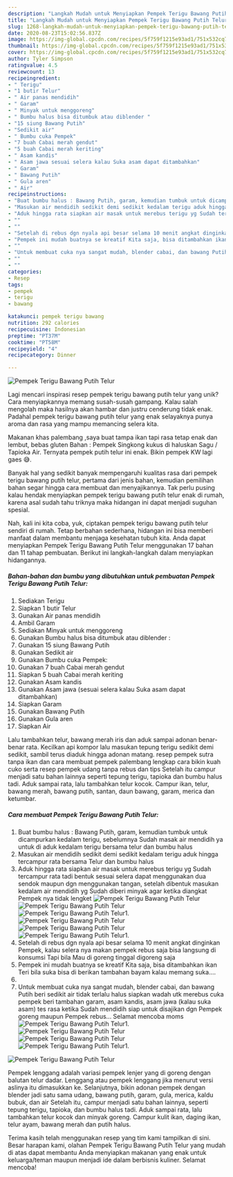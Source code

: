 ```yaml
---
description: "Langkah Mudah untuk Menyiapkan Pempek Terigu Bawang Putih Telur yang Sempurna"
title: "Langkah Mudah untuk Menyiapkan Pempek Terigu Bawang Putih Telur yang Sempurna"
slug: 1268-langkah-mudah-untuk-menyiapkan-pempek-terigu-bawang-putih-telur-yang-sempurna
date: 2020-08-23T15:02:56.837Z
image: https://img-global.cpcdn.com/recipes/5f759f1215e93ad1/751x532cq70/pempek-terigu-bawang-putih-telur-foto-resep-utama.jpg
thumbnail: https://img-global.cpcdn.com/recipes/5f759f1215e93ad1/751x532cq70/pempek-terigu-bawang-putih-telur-foto-resep-utama.jpg
cover: https://img-global.cpcdn.com/recipes/5f759f1215e93ad1/751x532cq70/pempek-terigu-bawang-putih-telur-foto-resep-utama.jpg
author: Tyler Simpson
ratingvalue: 4.5
reviewcount: 13
recipeingredient:
- " Terigu"
- "1 butir Telur"
- " Air panas mendidih"
- " Garam"
- " Minyak untuk menggoreng"
- " Bumbu halus bisa ditumbuk atau diblender "
- "15 siung Bawang Putih"
- "Sedikit air"
- " Bumbu cuka Pempek"
- "7 buah Cabai merah gendut"
- "5 buah Cabai merah keriting"
- " Asam kandis"
- " Asam jawa sesuai selera kalau Suka asam dapat ditambahkan"
- " Garam"
- " Bawang Putih"
- " Gula aren"
- " Air"
recipeinstructions:
- "Buat bumbu halus : Bawang Putih, garam, kemudian tumbuk untuk dicampurkan kedalam terigu, sebelumnya Sudah masak air mendidih ya untuk di aduk kedalam terigu bersama telur dan bumbu halus"
- "Masukan air mendidih sedikit demi sedikit kedalam terigu aduk hingga tercampur rata bersama Telur dan bumbu halus"
- "Aduk hingga rata siapkan air masak untuk merebus terigu yg Sudah tercampur rata tadi bentuk sesuai selera dapat menggunakan dua sendok maupun dgn menggunakan tangan, setelah dibentuk masukan kedalam air mendidih yg Sudah diberi minyak agar ketika diangkat Pempek nya tidak lengket"
- ""
- ""
- "Setelah di rebus dgn nyala api besar selama 10 menit angkat dinginkan Pempek, kalau selera nya makan pempek rebus saja bisa langsung di konsumsi Tapi bila Mau di goreng tinggal digoreng saja"
- "Pempek ini mudah buatnya se kreatif Kita saja, bisa ditambahkan ikan Teri bila suka bisa di berikan tambahan bayam kalau memang suka...."
- ""
- "Untuk membuat cuka nya sangat mudah, blender cabai, dan bawang Putih beri sedikit air tidak terlalu halus siapkan wadah utk merebus cuka pempek beri tambahan garam, asam kandis, asam jawa (kalau suka asam) tes rasa ketika Sudah mendidih siap untuk disajikan dgn Pempek goreng maupun Pempek rebus... Selamat mencoba moms"
- ""
- ""
categories:
- Resep
tags:
- pempek
- terigu
- bawang

katakunci: pempek terigu bawang 
nutrition: 292 calories
recipecuisine: Indonesian
preptime: "PT37M"
cooktime: "PT58M"
recipeyield: "4"
recipecategory: Dinner

---
```



![Pempek Terigu Bawang Putih Telur](https://img-global.cpcdn.com/recipes/5f759f1215e93ad1/751x532cq70/pempek-terigu-bawang-putih-telur-foto-resep-utama.jpg)

Lagi mencari inspirasi resep pempek terigu bawang putih telur yang unik? Cara menyiapkannya memang susah-susah gampang. Kalau salah mengolah maka hasilnya akan hambar dan justru cenderung tidak enak. Padahal pempek terigu bawang putih telur yang enak selayaknya punya aroma dan rasa yang mampu memancing selera kita.

Makanan khas palembang ,saya buat tampa ikan tapi rasa tetap enak dan lembut, bebas gluten Bahan : Pempek Singkong kukus di haluskan Sagu / Tapioka Air. Ternyata pempek putih telur ini enak. Bikin pempek KW lagi gaes 😅.

Banyak hal yang sedikit banyak mempengaruhi kualitas rasa dari pempek terigu bawang putih telur, pertama dari jenis bahan, kemudian pemilihan bahan segar hingga cara membuat dan menyajikannya. Tak perlu pusing kalau hendak menyiapkan pempek terigu bawang putih telur enak di rumah, karena asal sudah tahu triknya maka hidangan ini dapat menjadi suguhan spesial.


Nah, kali ini kita coba, yuk, ciptakan pempek terigu bawang putih telur sendiri di rumah. Tetap berbahan sederhana, hidangan ini bisa memberi manfaat dalam membantu menjaga kesehatan tubuh kita. Anda dapat menyiapkan Pempek Terigu Bawang Putih Telur menggunakan 17 bahan dan 11 tahap pembuatan. Berikut ini langkah-langkah dalam menyiapkan hidangannya.

<!--inarticleads1-->

##### Bahan-bahan dan bumbu yang dibutuhkan untuk pembuatan Pempek Terigu Bawang Putih Telur:

1. Sediakan  Terigu
1. Siapkan 1 butir Telur
1. Gunakan  Air panas mendidih
1. Ambil  Garam
1. Sediakan  Minyak untuk menggoreng
1. Gunakan  Bumbu halus bisa ditumbuk atau diblender :
1. Gunakan 15 siung Bawang Putih
1. Gunakan Sedikit air
1. Gunakan  Bumbu cuka Pempek:
1. Gunakan 7 buah Cabai merah gendut
1. Siapkan 5 buah Cabai merah keriting
1. Gunakan  Asam kandis
1. Gunakan  Asam jawa (sesuai selera kalau Suka asam dapat ditambahkan)
1. Siapkan  Garam
1. Gunakan  Bawang Putih
1. Gunakan  Gula aren
1. Siapkan  Air


Lalu tambahkan telur, bawang merah iris dan aduk sampai adonan benar-benar rata. Kecilkan api kompor lalu masukan tepung terigu sedikit demi sedikit, sambil terus diaduk hingga adonan matang. resep pempek sutra tanpa ikan dan cara membuat pempek palembang lengkap cara bikin kuah cuko serta resep pempek udang tanpa rebus dan tips Setelah itu campur menjadi satu bahan lainnya seperti tepung terigu, tapioka dan bumbu halus tadi. Aduk sampai rata, lalu tambahkan telur kocok. Campur ikan, telur, bawang merah, bawang putih, santan, daun bawang, garam, merica dan ketumbar. 

<!--inarticleads2-->

##### Cara membuat Pempek Terigu Bawang Putih Telur:

1. Buat bumbu halus : Bawang Putih, garam, kemudian tumbuk untuk dicampurkan kedalam terigu, sebelumnya Sudah masak air mendidih ya untuk di aduk kedalam terigu bersama telur dan bumbu halus
1. Masukan air mendidih sedikit demi sedikit kedalam terigu aduk hingga tercampur rata bersama Telur dan bumbu halus
1. Aduk hingga rata siapkan air masak untuk merebus terigu yg Sudah tercampur rata tadi bentuk sesuai selera dapat menggunakan dua sendok maupun dgn menggunakan tangan, setelah dibentuk masukan kedalam air mendidih yg Sudah diberi minyak agar ketika diangkat Pempek nya tidak lengket
<img src="//assets-global.cpcdn.com/assets/icons/button_play-2c75c40dde080a61004c1f40b05d8f140eaff45d7e9e6481dc71c63d2e7c4909.png" alt="Pempek Terigu Bawang Putih Telur"><img src="//assets-global.cpcdn.com/assets/icons/button_play-2c75c40dde080a61004c1f40b05d8f140eaff45d7e9e6481dc71c63d2e7c4909.png" alt="Pempek Terigu Bawang Putih Telur"><img src="//assets-global.cpcdn.com/assets/icons/button_play-2c75c40dde080a61004c1f40b05d8f140eaff45d7e9e6481dc71c63d2e7c4909.png" alt="Pempek Terigu Bawang Putih Telur">1. 
<img src="//assets-global.cpcdn.com/assets/icons/button_play-2c75c40dde080a61004c1f40b05d8f140eaff45d7e9e6481dc71c63d2e7c4909.png" alt="Pempek Terigu Bawang Putih Telur"><img src="//assets-global.cpcdn.com/assets/icons/button_play-2c75c40dde080a61004c1f40b05d8f140eaff45d7e9e6481dc71c63d2e7c4909.png" alt="Pempek Terigu Bawang Putih Telur"><img src="//assets-global.cpcdn.com/assets/icons/button_play-2c75c40dde080a61004c1f40b05d8f140eaff45d7e9e6481dc71c63d2e7c4909.png" alt="Pempek Terigu Bawang Putih Telur">1. 
1. Setelah di rebus dgn nyala api besar selama 10 menit angkat dinginkan Pempek, kalau selera nya makan pempek rebus saja bisa langsung di konsumsi Tapi bila Mau di goreng tinggal digoreng saja
1. Pempek ini mudah buatnya se kreatif Kita saja, bisa ditambahkan ikan Teri bila suka bisa di berikan tambahan bayam kalau memang suka....
1. 
1. Untuk membuat cuka nya sangat mudah, blender cabai, dan bawang Putih beri sedikit air tidak terlalu halus siapkan wadah utk merebus cuka pempek beri tambahan garam, asam kandis, asam jawa (kalau suka asam) tes rasa ketika Sudah mendidih siap untuk disajikan dgn Pempek goreng maupun Pempek rebus... Selamat mencoba moms
<img src="//assets-global.cpcdn.com/assets/icons/button_play-2c75c40dde080a61004c1f40b05d8f140eaff45d7e9e6481dc71c63d2e7c4909.png" alt="Pempek Terigu Bawang Putih Telur">1. 
<img src="//assets-global.cpcdn.com/assets/icons/button_play-2c75c40dde080a61004c1f40b05d8f140eaff45d7e9e6481dc71c63d2e7c4909.png" alt="Pempek Terigu Bawang Putih Telur"><img src="//assets-global.cpcdn.com/assets/icons/button_play-2c75c40dde080a61004c1f40b05d8f140eaff45d7e9e6481dc71c63d2e7c4909.png" alt="Pempek Terigu Bawang Putih Telur"><img src="//assets-global.cpcdn.com/assets/icons/button_play-2c75c40dde080a61004c1f40b05d8f140eaff45d7e9e6481dc71c63d2e7c4909.png" alt="Pempek Terigu Bawang Putih Telur">1. 
<img src="//assets-global.cpcdn.com/assets/icons/button_play-2c75c40dde080a61004c1f40b05d8f140eaff45d7e9e6481dc71c63d2e7c4909.png" alt="Pempek Terigu Bawang Putih Telur">

Pempek lenggang adalah variasi pempek lenjer yang di goreng dengan balutan telur dadar. Lenggang atau pempek lenggang jika menurut versi aslinya itu dimasukkan ke. Selanjutnya, bikin adonan pempek dengan blender jadi satu sama udang, bawang putih, garam, gula, merica, kaldu bubuk, dan air Setelah itu, campur menjadi satu bahan lainnya, seperti tepung terigu, tapioka, dan bumbu halus tadi. Aduk sampai rata, lalu tambahkan telur kocok dan minyak goreng. Campur kulit ikan, daging ikan, telur ayam, bawang merah dan putih halus. 

Terima kasih telah menggunakan resep yang tim kami tampilkan di sini. Besar harapan kami, olahan Pempek Terigu Bawang Putih Telur yang mudah di atas dapat membantu Anda menyiapkan makanan yang enak untuk keluarga/teman maupun menjadi ide dalam berbisnis kuliner. Selamat mencoba!
